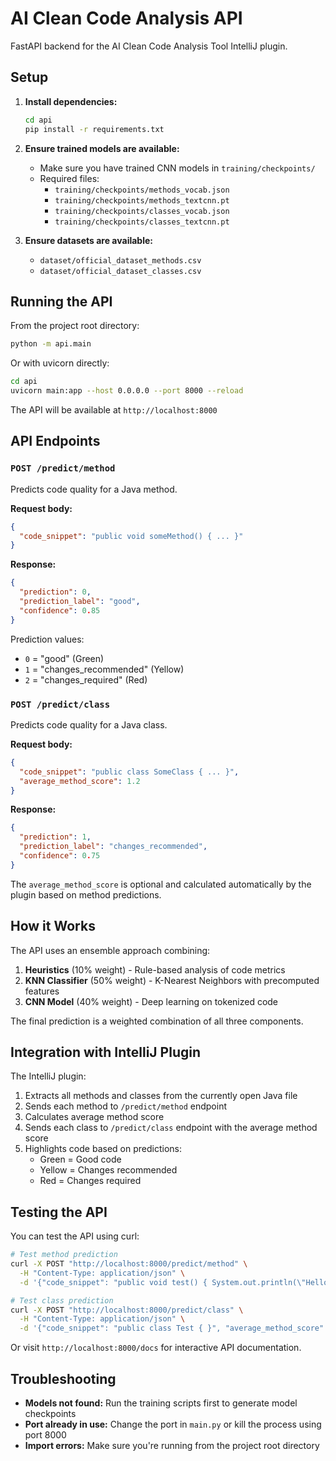 # AI Clean Code Analysis API

FastAPI backend for the AI Clean Code Analysis Tool IntelliJ plugin.

## Setup

1. **Install dependencies:**
   ```bash
   cd api
   pip install -r requirements.txt
   ```

2. **Ensure trained models are available:**
   - Make sure you have trained CNN models in `training/checkpoints/`
   - Required files:
     - `training/checkpoints/methods_vocab.json`
     - `training/checkpoints/methods_textcnn.pt`
     - `training/checkpoints/classes_vocab.json`
     - `training/checkpoints/classes_textcnn.pt`

3. **Ensure datasets are available:**
   - `dataset/official_dataset_methods.csv`
   - `dataset/official_dataset_classes.csv`

## Running the API

From the project root directory:

```bash
python -m api.main
```

Or with uvicorn directly:

```bash
cd api
uvicorn main:app --host 0.0.0.0 --port 8000 --reload
```

The API will be available at `http://localhost:8000`

## API Endpoints

### `POST /predict/method`

Predicts code quality for a Java method.

**Request body:**
```json
{
  "code_snippet": "public void someMethod() { ... }"
}
```

**Response:**
```json
{
  "prediction": 0,
  "prediction_label": "good",
  "confidence": 0.85
}
```

Prediction values:
- `0` = "good" (Green)
- `1` = "changes_recommended" (Yellow)
- `2` = "changes_required" (Red)

### `POST /predict/class`

Predicts code quality for a Java class.

**Request body:**
```json
{
  "code_snippet": "public class SomeClass { ... }",
  "average_method_score": 1.2
}
```

**Response:**
```json
{
  "prediction": 1,
  "prediction_label": "changes_recommended",
  "confidence": 0.75
}
```

The `average_method_score` is optional and calculated automatically by the plugin based on method predictions.

## How it Works

The API uses an ensemble approach combining:

1. **Heuristics** (10% weight) - Rule-based analysis of code metrics
2. **KNN Classifier** (50% weight) - K-Nearest Neighbors with precomputed features
3. **CNN Model** (40% weight) - Deep learning on tokenized code

The final prediction is a weighted combination of all three components.

## Integration with IntelliJ Plugin

The IntelliJ plugin:
1. Extracts all methods and classes from the currently open Java file
2. Sends each method to `/predict/method` endpoint
3. Calculates average method score
4. Sends each class to `/predict/class` endpoint with the average method score
5. Highlights code based on predictions:
   - Green = Good code
   - Yellow = Changes recommended
   - Red = Changes required

## Testing the API

You can test the API using curl:

```bash
# Test method prediction
curl -X POST "http://localhost:8000/predict/method" \
  -H "Content-Type: application/json" \
  -d '{"code_snippet": "public void test() { System.out.println(\"Hello\"); }"}'

# Test class prediction
curl -X POST "http://localhost:8000/predict/class" \
  -H "Content-Type: application/json" \
  -d '{"code_snippet": "public class Test { }", "average_method_score": 1.0}'
```

Or visit `http://localhost:8000/docs` for interactive API documentation.

## Troubleshooting

- **Models not found:** Run the training scripts first to generate model checkpoints
- **Port already in use:** Change the port in `main.py` or kill the process using port 8000
- **Import errors:** Make sure you're running from the project root directory
